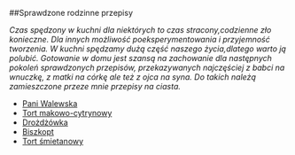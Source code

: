 ##Sprawdzone rodzinne przepisy

*Czas spędzony w kuchni dla niektórych to czas stracony,codzienne zło konieczne. Dla innych możliwość poeksperymentowania  i przyjemność tworzenia. W kuchni spędzamy dużą część naszego życia,dlatego warto ją polubić. Gotowanie w domu jest szansą na zachowanie dla następnych pokoleń sprawdzonych przepisów, przekazywanych najczęściej z babci na wnuczkę, z matki na córkę ale też z ojca na syna. Do takich należą zamieszczone przeze mnie przepisy na ciasta.*  
* [Pani Walewska](https://github.com/henia2064/favourite/blob/master/titbit.md)
* [Tort makowo-cytrynowy](https://github.com/henia2064/favourite/blob/master/titbit2.md)
* [Drożdżówka](https://github.com/henia2064/favourite/blob/master/titbit3.md)
* [Biszkopt](https://github.com/henia2064/favourite/blob/master/titbit4.md)
* [Tort śmietanowy](https://github.com/henia2064/favourite/blob/master/titbit5.md)





